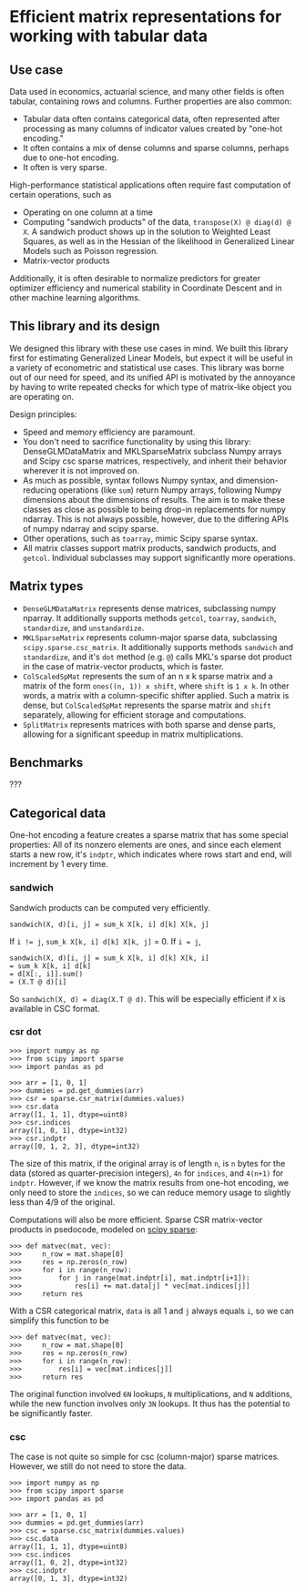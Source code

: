 # Efficient matrix representations for working with tabular data

## Use case
Data used in economics, actuarial science, and many other fields is often tabular,
containing rows and columns. Further properties are also common:
- Tabular data often contains categorical data, 
often represented after processing as many columns of indicator values
created by "one-hot encoding."
- It often contains a mix of dense columns and sparse columns, 
perhaps due to one-hot encoding.
- It often is very sparse.

High-performance statistical applications often require fast computation of certain
operations, such as
- Operating on one column at a time
- Computing "sandwich products" of the data, `transpose(X) @ diag(d) @ X`. A sandwich
product shows up in the solution to Weighted Least Squares, as well as in the Hessian
of the likelihood in Generalized Linear Models such as Poisson regression.
- Matrix-vector products

Additionally, it is often desirable to normalize predictors for greater optimizer 
efficiency and numerical stability in
Coordinate Descent and in other machine learning algorithms.

## This library and its design

We designed this library with these use cases in mind. We built this library first for
estimating Generalized Linear Models, but expect it will be useful in a variety of
econometric and statistical use cases. This library was borne out of our need for 
speed, and its unified API is motivated by the annoyance by having to write repeated
checks for which type of matrix-like object you are operating on.

Design principles:
- Speed and memory efficiency are paramount.
- You don't need to sacrifice functionality by using this library: DenseGLMDataMatrix 
and MKLSparseMatrix subclass Numpy arrays and Scipy csc sparse matrices, respectively, 
and inherit their behavior wherever it is not improved on.
- As much as possible, syntax follows Numpy syntax, and dimension-reducing
  operations (like `sum`) return Numpy arrays, following Numpy dimensions
  about the dimensions of results. The aim is to make these classes
  as close as possible to being drop-in replacements for numpy ndarray.
  This is not always possible, however, due to the differing APIs of numpy ndarray
  and scipy sparse.
- Other operations, such as `toarray`, mimic Scipy sparse syntax.
- All matrix classes support matrix products, sandwich products, and `getcol`.
Individual subclasses may support significantly more operations.

## Matrix types
- `DenseGLMDataMatrix` represents dense matrices, subclassing numpy nparray. 
    It additionally supports methods `getcol`, `toarray`, `sandwich`, `standardize`, 
    and `unstandardize`.
- `MKLSparseMatrix` represents column-major sparse data, subclassing 
    `scipy.sparse.csc_matrix`. It additionally supports methods `sandwich`
    and `standardize`, and it's `dot` method (e.g. `@`) calls MKL's sparse dot product
    in the case of matrix-vector products, which is faster.
- `ColScaledSpMat` represents the sum of an n x k sparse matrix and a matrix
    of the form `ones((n, 1)) x shift`, where `shift` is `1 x k`. In other words,
    a matrix with a column-specific shifter applied. Such a matrix is dense, but
    `ColScaledSpMat` represents the sparse matrix and `shift` separately, allowing for
    efficient storage and computations.
- `SplitMatrix` represents matrices with both sparse and dense parts, allowing for
    a significant speedup in matrix multiplications.
    
## Benchmarks
???

## Categorical data
One-hot encoding a feature creates a sparse matrix that has some special properties: 
All of its nonzero elements are ones, and since each element starts a new row, it's `indptr`,
which indicates where rows start and end, will increment by 1 every time.

### sandwich

Sandwich products can be computed very efficiently.
```
sandwich(X, d)[i, j] = sum_k X[k, i] d[k] X[k, j]
```
If `i != j`, `sum_k X[k, i] d[k] X[k, j]` = 0. If `i = j`,
```
sandwich(X, d)[i, j] = sum_k X[k, i] d[k] X[k, i]
= sum_k X[k, i] d[k]
= d[X[:, i]].sum()
= (X.T @ d)[i]
```

So `sandwich(X, d) = diag(X.T @ d)`. This will be especially efficient if `X` is 
available in CSC format.

### csr dot
```
>>> import numpy as np
>>> from scipy import sparse
>>> import pandas as pd

>>> arr = [1, 0, 1]
>>> dummies = pd.get_dummies(arr)
>>> csr = sparse.csr_matrix(dummies.values)
>>> csr.data
array([1, 1, 1], dtype=uint8)
>>> csr.indices
array([1, 0, 1], dtype=int32)
>>> csr.indptr
array([0, 1, 2, 3], dtype=int32)
```

The size of this matrix, if the original array is of length `n`, is `n` bytes for the 
data (stored as quarter-precision integers), `4n` for `indices`, and `4(n+1)` for 
`indptr`. However, if we know the matrix results from one-hot encoding, we only need to
store the `indices`, so we can reduce memory usage to slightly less than 4/9 of the 
original.

Computations will also be more efficient. Sparse CSR matrix-vector products in psedocode,
modeled on [scipy sparse](https://github.com/scipy/scipy/blob/1dc960a33b000b95b1e399582c154efc0360a576/scipy/sparse/sparsetools/csr.h#L1120):
```
>>> def matvec(mat, vec):
>>>     n_row = mat.shape[0]
>>>     res = np.zeros(n_row)
>>>     for i in range(n_row):
>>>         for j in range(mat.indptr[i], mat.indptr[i+1]):
>>>             res[i] += mat.data[j] * vec[mat.indices[j]]
>>>     return res
```
With a CSR categorical matrix, `data` is all 1 and `j` always equals `i`, so we can
simplify this function to be
```
>>> def matvec(mat, vec):
>>>     n_row = mat.shape[0]
>>>     res = np.zeros(n_row)
>>>     for i in range(n_row):
>>>         res[i] = vec[mat.indices[j]]
>>>     return res
```
The original function involved `6N` lookups, `N` multiplications, and `N` additions, 
while the new function involves only `3N` lookups. It thus has the potential to be
significantly faster.

### csc
The case is not quite so simple for csc (column-major) sparse matrices.
However, we still do not need to store the data.

```
>>> import numpy as np
>>> from scipy import sparse
>>> import pandas as pd

>>> arr = [1, 0, 1]
>>> dummies = pd.get_dummies(arr)
>>> csc = sparse.csc_matrix(dummies.values)
>>> csc.data
array([1, 1, 1], dtype=uint8)
>>> csc.indices
array([1, 0, 2], dtype=int32)
>>> csc.indptr
array([0, 1, 3], dtype=int32)
```